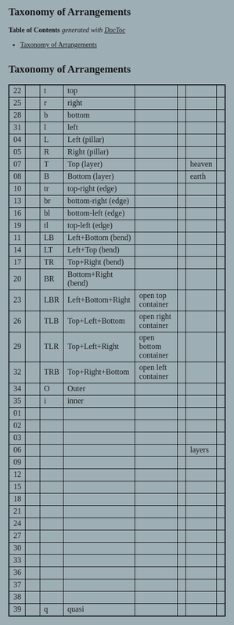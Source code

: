 
<meta charset='UTF-8'>

<style>
@font-face { font-family: 'flow';  src: local( 'sunflower-exta-201903' ); /*url( './fonts/sunflower-exta-201903.ttf'  );*/ unicode-range: U+00000-10fff; }
@font-face { font-family: 'flow';  src: local( 'iosevka-slab-regular'  ); /*url( './fonts/iosevka-slab-regular.ttf'   );*/ unicode-range: U+00000-04dff; }
@font-face { font-family: 'flow';  src: local( 'jizura3b'              ); /*url( './fonts/jizura3b.ttf'               );*/ unicode-range: U+0e000-0efff; }
@font-face { font-family: 'flow';  src: local( 'sunflower-u-cjk-xb'    ); /*url( './fonts/sunflower-u-cjk-xb.ttf'     );*/ unicode-range: U+20000-2ffff; }
@font-face { font-family: 'flow';  src: local( 'HanaMinA'              ); /*url( './fonts/HanaMinA.ttf'               );*/ unicode-range: U+2a700-2b73f; }

html, body {
  background-color:       #9eaeb5;
  /*height:                 100vh;*/
  /*width:                  100vw;*/
  padding:                0mm;
  margin:                 0mm;
  /*position:               absolute;*/
  /*overflow:               hidden;*/
  /*font-size:              6mm;*/
  font-family:            'flow';
}

/* thx to https://developer.mozilla.org/en-US/docs/Web/CSS/line-height-step */
:root {
  --mktw-font-size:       6mm;
  --mktw-grid:            8mm;
  font-size:              var(--mktw-font-size);
  line-height-step:       var(--mktw-grid); }


jzr {
  display:                block;
  white-space:            nowrap;
  color:                  red; }

table {
  table-layout:           fixed;
  /*width:                  100%;*/
  border-collapse:        collapse;
  border:                 1px solid black; }

table td,
table th {
  border:   1px solid black; }

article {
  display:                block;
  padding:                var(--mktw-grid); }

</style>

<article>


## Taxonomy of Arrangements


<!-- START doctoc generated TOC please keep comment here to allow auto update -->
<!-- DON'T EDIT THIS SECTION, INSTEAD RE-RUN doctoc TO UPDATE -->
**Table of Contents**  *generated with [DocToc](https://github.com/thlorenz/doctoc)*

- [Taxonomy of Arrangements](#taxonomy-of-arrangements)

<!-- END doctoc generated TOC please keep comment here to allow auto update -->




## Taxonomy of Arrangements


<table>
<tr><td>22</td><td></td><td>t</td><td>top</td><td></td><td></td><td></td><td></td></tr>
<tr><td>25</td><td></td><td>r</td><td>right</td><td></td><td></td><td></td><td></td></tr>
<tr><td>28</td><td></td><td>b</td><td>bottom</td><td></td><td></td><td></td><td></td></tr>
<tr><td>31</td><td></td><td>l</td><td>left</td><td></td><td></td><td></td><td></td></tr>
<tr><td>04</td><td></td><td>L</td><td>Left (pillar)</td><td></td><td></td><td></td><td></td></tr>
<tr><td>05</td><td></td><td>R</td><td>Right (pillar)</td><td></td><td></td><td></td><td></td></tr>
<tr><td>07</td><td></td><td>T</td><td>Top (layer)</td><td></td><td></td><td>heaven</td><td></td></tr>
<tr><td>08</td><td></td><td>B</td><td>Bottom (layer)</td><td></td><td></td><td>earth</td><td></td></tr>
<tr><td>10</td><td></td><td>tr</td><td>top-right (edge)</td><td></td><td></td><td></td><td></td></tr>
<tr><td>13</td><td></td><td>br</td><td>bottom-right (edge)</td><td></td><td></td><td></td><td></td></tr>
<tr><td>16</td><td></td><td>bl</td><td>bottom-left (edge)</td><td></td><td></td><td></td><td></td></tr>
<tr><td>19</td><td></td><td>tl</td><td>top-left (edge)</td><td></td><td></td><td></td><td></td></tr>
<tr><td>11</td><td></td><td>LB</td><td>Left+Bottom (bend)</td><td></td><td></td><td></td><td></td></tr>
<tr><td>14</td><td></td><td>LT</td><td>Left+Top (bend)</td><td></td><td></td><td></td><td></td></tr>
<tr><td>17</td><td></td><td>TR</td><td>Top+Right (bend)</td><td></td><td></td><td></td><td></td></tr>
<tr><td>20</td><td></td><td>BR</td><td>Bottom+Right (bend)</td><td></td><td></td><td></td><td></td></tr>
<tr><td>23</td><td></td><td>LBR</td><td>Left+Bottom+Right</td><td>open top container</td><td></td><td></td><td></td></tr>
<tr><td>26</td><td></td><td>TLB</td><td>Top+Left+Bottom</td><td>open right container</td><td></td><td></td><td></td></tr>
<tr><td>29</td><td></td><td>TLR</td><td>Top+Left+Right</td><td>open bottom container</td><td></td><td></td><td></td></tr>
<tr><td>32</td><td></td><td>TRB</td><td>Top+Right+Bottom</td><td>open left container</td><td></td><td></td><td></td></tr>
<tr><td>34</td><td></td><td>O</td><td>Outer</td><td></td><td></td><td></td><td></td></tr>
<tr><td>35</td><td></td><td>i</td><td>inner</td><td></td><td></td><td></td><td></td></tr>
<tr><td>01</td><td></td><td></td><td></td><td></td><td></td><td></td><td></td></tr>
<tr><td>02</td><td></td><td></td><td></td><td></td><td></td><td></td><td></td></tr>
<tr><td>03</td><td></td><td></td><td></td><td></td><td></td><td></td><td></td></tr>
<tr><td>06</td><td></td><td></td><td></td><td></td><td></td><td>layers</td><td></td></tr>
<tr><td>09</td><td></td><td></td><td></td><td></td><td></td><td></td><td></td></tr>
<tr><td>12</td><td></td><td></td><td></td><td></td><td></td><td></td><td></td></tr>
<tr><td>15</td><td></td><td></td><td></td><td></td><td></td><td></td><td></td></tr>
<tr><td>18</td><td></td><td></td><td></td><td></td><td></td><td></td><td></td></tr>
<tr><td>21</td><td></td><td></td><td></td><td></td><td></td><td></td><td></td></tr>
<tr><td>24</td><td></td><td></td><td></td><td></td><td></td><td></td><td></td></tr>
<tr><td>27</td><td></td><td></td><td></td><td></td><td></td><td></td><td></td></tr>
<tr><td>30</td><td></td><td></td><td></td><td></td><td></td><td></td><td></td></tr>
<tr><td>33</td><td></td><td></td><td></td><td></td><td></td><td></td><td></td></tr>
<tr><td>36</td><td></td><td></td><td></td><td></td><td></td><td></td><td></td></tr>
<tr><td>37</td><td></td><td></td><td></td><td></td><td></td><td></td><td></td></tr>
<tr><td>38</td><td></td><td></td><td></td><td></td><td></td><td></td><td></td></tr>
<tr><td>39</td><td></td><td>q</td><td>quasi</td><td></td><td></td><td></td><td></td></tr>
</table>

</article>

